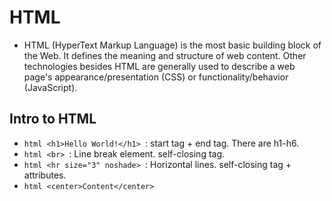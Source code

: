 # HTML  

* HTML (HyperText Markup Language) is the most basic building block of the Web. It defines the meaning and structure of web content. Other technologies besides HTML are generally used to describe a web page's appearance/presentation (CSS) or functionality/behavior (JavaScript).  

## Intro to HTML  

* ```html <h1>Hello World!</h1> ```: start tag + end tag. There are h1-h6.  
* ```html <br> ```: Line break element. self-closing tag.    
* ```html <hr size="3" noshade> ```: Horizontal lines. self-closing tag + attributes.  
* ```html <center>Content</center> ```

